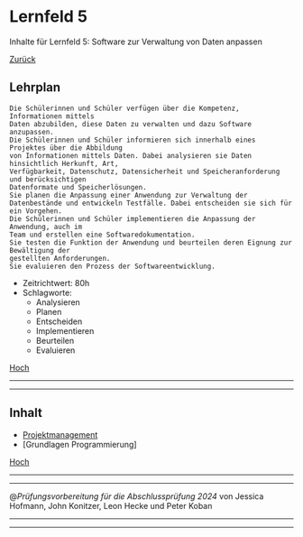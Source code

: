 # Lernfeld 5

Inhalte für Lernfeld 5: Software zur Verwaltung von Daten
anpassen

[Zurück](/README.md)

## Lehrplan

```Text
Die Schülerinnen und Schüler verfügen über die Kompetenz, Informationen mittels
Daten abzubilden, diese Daten zu verwalten und dazu Software anzupassen.
Die Schülerinnen und Schüler informieren sich innerhalb eines Projektes über die Abbildung
von Informationen mittels Daten. Dabei analysieren sie Daten hinsichtlich Herkunft, Art,
Verfügbarkeit, Datenschutz, Datensicherheit und Speicheranforderung und berücksichtigen
Datenformate und Speicherlösungen.
Sie planen die Anpassung einer Anwendung zur Verwaltung der Datenbestände und entwickeln Testfälle. Dabei entscheiden sie sich für ein Vorgehen.
Die Schülerinnen und Schüler implementieren die Anpassung der Anwendung, auch im
Team und erstellen eine Softwaredokumentation.
Sie testen die Funktion der Anwendung und beurteilen deren Eignung zur Bewältigung der
gestellten Anforderungen.
Sie evaluieren den Prozess der Softwareentwicklung. 
```

- Zeitrichtwert: 80h
- Schlagworte:
  - Analysieren
  - Planen
  - Entscheiden
  - Implementieren
  - Beurteilen
  - Evaluieren

[Hoch](#lernfeld-5)

---
---

## Inhalt

- [Projektmanagement](/LF05/pages/projektmanagement.md)
- [Grundlagen Programmierung]

[Hoch](#lernfeld-5)

---
---

@_Prüfungsvorbereitung für die Abschlussprüfung 2024_
von Jessica Hofmann, John Konitzer, Leon Hecke und Peter Koban

---
---
